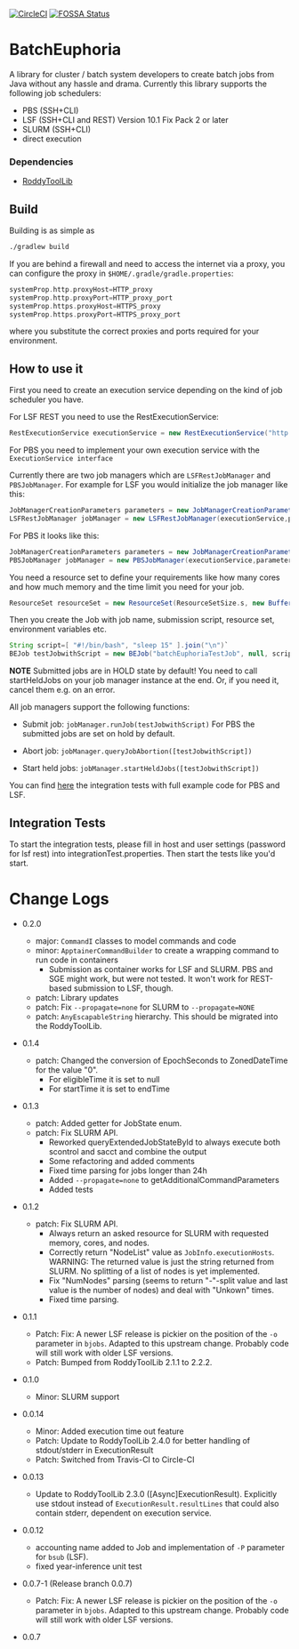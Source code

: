 [![CircleCI](https://circleci.com/gh/TheRoddyWMS/BatchEuphoria/tree/master.svg?style=svg)](https://circleci.com/gh/TheRoddyWMS/BatchEuphoria/tree/master) [![FOSSA Status](https://app.fossa.com/api/projects/git%2Bgithub.com%2FTheRoddyWMS%2FBatchEuphoria.svg?type=shield)](https://app.fossa.com/projects/git%2Bgithub.com%2FTheRoddyWMS%2FBatchEuphoria?ref=badge_shield)

# BatchEuphoria

A library for cluster / batch system developers to create batch jobs from Java without any hassle and drama.
Currently this library supports the following job schedulers:
* PBS (SSH+CLI)
* LSF (SSH+CLI and REST) Version 10.1 Fix Pack 2 or later
* SLURM (SSH+CLI)
* direct execution

### Dependencies
* [RoddyToolLib](https://github.com/TheRoddyWMS/RoddyToolLib)

## Build

Building is as simple as

```bash
./gradlew build
```

If you are behind a firewall and need to access the internet via a proxy, you can configure the proxy in `$HOME/.gradle/gradle.properties`:

```groovy
systemProp.http.proxyHost=HTTP_proxy
systemProp.http.proxyPort=HTTP_proxy_port
systemProp.https.proxyHost=HTTPS_proxy
systemProp.https.proxyPort=HTTPS_proxy_port
```

where you substitute the correct proxies and ports required for your environment.

## How to use it

First you need to create an execution service depending on the kind of job scheduler you have.

For LSF REST you need to use the RestExecutionService:

```groovy
RestExecutionService executionService = new RestExecutionService("http://yourServer:8080/platform/ws","account","password")
```

For PBS you need to implement your own execution service with the `ExecutionService interface`

Currently there are two job managers which are `LSFRestJobManager` and `PBSJobManager`.
For example for LSF you would initialize the job manager like this:

```groovy
JobManagerCreationParameters parameters = new JobManagerCreationParametersBuilder().build()
LSFRestJobManager jobManager = new LSFRestJobManager(executionService,parameters)
```
For PBS it looks like this:
```groovy
JobManagerCreationParameters parameters = new JobManagerCreationParametersBuilder().build()
PBSJobManager jobManager = new PBSJobManager(executionService,parameters)
```

You need a resource set to define your requirements like how many cores and how much memory and the time limit you need for your job. 

```groovy
ResourceSet resourceSet = new ResourceSet(ResourceSetSize.s, new BufferValue(10, BufferUnit.m), 1, 1, new TimeUnit("m"), null, null, null)
```

Then you create the Job with job name, submission script, resource set, environment variables etc.

```groovy
String script=[ "#!/bin/bash", "sleep 15" ].join("\n")`
BEJob testJobwithScript = new BEJob("batchEuphoriaTestJob", null, script, null, resourceSet, null, ["a": "value"], null, null, jobManager)`
```

**NOTE** Submitted jobs are in HOLD state by default! You need to call startHeldJobs on your job manager instance at the end. Or, if you need it, cancel them e.g. on an error.


All job managers support the following functions:

- Submit job: `jobManager.runJob(testJobwithScript)` For PBS the submitted jobs are set on hold by default.

- Abort job: `jobManager.queryJobAbortion([testJobwithScript])`

- Start held jobs: `jobManager.startHeldJobs([testJobwithScript])`

You can find [here](https://github.com/eilslabs/BatchEuphoria/blob/develop/src/main/groovy/de/dkfz/roddy/BEIntegrationTestStarter.groovy) the integration tests with full example code for PBS and LSF.


## Integration Tests

To start the integration tests, please fill in host and user settings (password for lsf rest) into integrationTest.properties. Then start the tests like you'd start.

# Change Logs

* 0.2.0
  - major: `CommandI` classes to model commands and code
  - minor: `ApptainerCommandBuilder` to create a wrapping command to run code in containers
    * Submission as container works for LSF and SLURM. PBS and SGE might work, but were not tested. It won't work for REST-based submission to LSF, though.
  - patch: Library updates
  - patch: Fix `--propagate=none` for SLURM to `--propagate=NONE`
  - patch: `AnyEscapableString` hierarchy. This should be migrated into the RoddyToolLib.

* 0.1.4
  - patch: Changed the conversion of EpochSeconds to ZonedDateTime for the value "0".
    * For eligibleTime it is set to null
    * For startTime it is set to endTime

* 0.1.3
  - patch: Added getter for JobState enum.
  - patch: Fix SLURM API.
    * Reworked queryExtendedJobStateById to always execute both scontrol and sacct and combine the output
    * Some refactoring and added comments
    * Fixed time parsing for jobs longer than 24h
    * Added `--propagate=none` to getAdditionalCommandParameters
    * Added tests

* 0.1.2
  - patch: Fix SLURM API.
    * Always return an asked resource for SLURM with requested memory, cores, and nodes.
    * Correctly return "NodeList" value as `JobInfo.executionHosts`. WARNING: The returned value is just the string returned from SLURM. No splitting of a list of nodes is yet implemented.
    * Fix "NumNodes" parsing (seems to return "-"-split value and last value is the number of nodes) and deal with "Unkown" times.
    * Fixed time parsing.

* 0.1.1
   - Patch: Fix: A newer LSF release is pickier on the position of the `-o` parameter in `bjobs`. Adapted to this upstream change. Probably code will still work with older LSF versions.
   - Patch: Bumped from RoddyToolLib 2.1.1 to 2.2.2.

* 0.1.0
   - Minor: SLURM support

* 0.0.14

   - Minor: Added execution time out feature
   - Patch: Update to RoddyToolLib 2.4.0 for better handling of stdout/stderr in ExecutionResult
   - Patch: Switched from Travis-CI to Circle-CI

* 0.0.13

   - Update to RoddyToolLib 2.3.0 (\[Async\]ExecutionResult). Explicitly use stdout instead of `ExecutionResult.resultLines` that could also contain stderr, dependent on execution service.

* 0.0.12

   - accounting name added to Job and implementation of `-P` parameter for `bsub` (LSF).
   - fixed year-inference unit test

* 0.0.7-1 (Release branch 0.0.7)
  - Patch: Fix: A newer LSF release is pickier on the position of the `-o` parameter in `bjobs`. Adapted to this upstream change. Probably code will still work with older LSF versions.

* 0.0.7